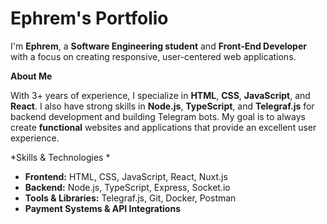 
# Ephrem's Portfolio

I'm **Ephrem**, a **Software Engineering student** and **Front-End Developer** with a focus on creating responsive, user-centered web applications. 

**About Me**

With 3+ years of experience, I specialize in **HTML**, **CSS**, **JavaScript**, and **React**. I also have strong skills in **Node.js**, **TypeScript**, and **Telegraf.js** for backend development and building Telegram bots. My goal is to always create  **functional** websites and applications that provide an excellent user experience.

*Skills & Technologies *

- **Frontend:** HTML, CSS, JavaScript, React, Nuxt.js
- **Backend:** Node.js, TypeScript, Express, Socket.io
- **Tools & Libraries:** Telegraf.js, Git, Docker, Postman
- **Payment Systems & API Integrations**





<!--
**EpphremM/EpphremM** is a ✨ _special_ ✨ repository because its `README.md` (this file) appears on your GitHub profile.

Here are some ideas to get you started:

- 🔭 I’m currently working on ...
- 🌱 I’m currently learning ...
- 👯 I’m looking to collaborate on ...
- 🤔 I’m looking for help with ...
- 💬 Ask me about ...
- 📫 How to reach me: ...
- 😄 Pronouns: ...
- ⚡ Fun fact: ...
-->

